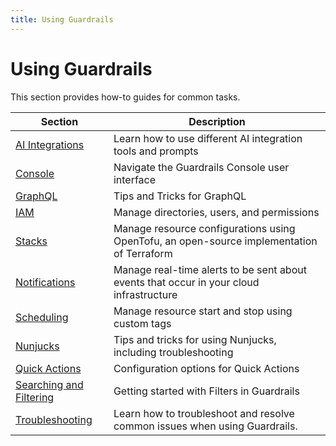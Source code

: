 ```yaml
---
title: Using Guardrails
---
```


# Using Guardrails

This section provides how-to guides for common tasks.

| Section | Description
| - | -
| [AI Integrations](guides/using-guardrails/ai-integrations) | Learn how to use different AI integration tools and prompts
| [Console](guides/console) | Navigate the Guardrails Console user interface
| [GraphQL](guides/graphql) | Tips and Tricks for GraphQL
| [IAM](guides/iam) | Manage directories, users, and permissions
| [Stacks](guides/using-guardrails/stacks) | Manage resource configurations using OpenTofu, an open-source implementation of Terraform
| [Notifications](guides/using-guardrails/notifications) | Manage real-time alerts to be sent about events that occur in your cloud infrastructure
| [Scheduling](guides/using-guardrails/scheduling) | Manage resource start and stop using custom tags
| [Nunjucks](guides/nunjucks) | Tips and tricks for using Nunjucks, including troubleshooting
| [Quick Actions](guides/quick-actions) | Configuration options for Quick Actions
| [Searching and Filtering](guides/searching-filtering) |  Getting started with Filters in Guardrails
| [Troubleshooting](/guardrails/docs/guides/using-guardrails/troubleshooting) |  Learn how to troubleshoot and resolve common issues when using Guardrails.
